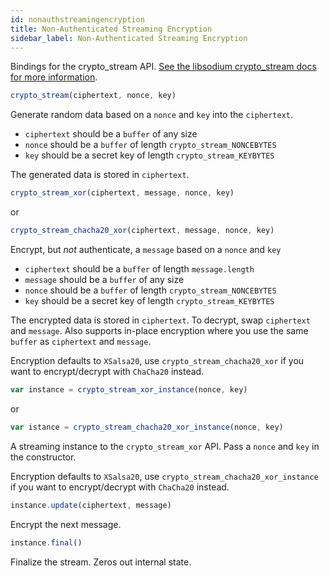 ```yaml
---
id: nonauthstreamingencryption
title: Non-Authenticated Streaming Encryption
sidebar_label: Non-Authenticated Streaming Encryption
---
```


Bindings for the crypto_stream API. [See the libsodium crypto_stream docs for more information](https://download.libsodium.org/doc/advanced/stream_ciphers/xsalsa20).

``` js
crypto_stream(ciphertext, nonce, key)
```
Generate random data based on a `nonce` and `key` into the `ciphertext`.
* `ciphertext` should be a `buffer` of any size
* `nonce` should be a `buffer` of length `crypto_stream_NONCEBYTES`
* `key` should be a secret key of length `crypto_stream_KEYBYTES`

The generated data is stored in `ciphertext`.

``` js
crypto_stream_xor(ciphertext, message, nonce, key)
```
or
``` js
crypto_stream_chacha20_xor(ciphertext, message, nonce, key)
```
Encrypt, but *not* authenticate, a `message` based on a `nonce` and `key`
* `ciphertext` should be a `buffer` of length `message.length`
* `message` should be a `buffer` of any size
* `nonce` should be a `buffer` of length `crypto_stream_NONCEBYTES`
* `key` should be a secret key of length `crypto_stream_KEYBYTES`

The encrypted data is stored in `ciphertext`. To decrypt, swap `ciphertext` and `message`. Also supports in-place encryption where you use the same `buffer` as `ciphertext` and `message`.

Encryption defaults to `XSalsa20`, use `crypto_stream_chacha20_xor` if you want to encrypt/decrypt with `ChaCha20` instead.

``` js
var instance = crypto_stream_xor_instance(nonce, key)
```
or
``` js
var istance = crypto_stream_chacha20_xor_instance(nonce, key)
```
A streaming instance to the `crypto_stream_xor` API. Pass a `nonce` and `key` in the constructor.

Encryption defaults to `XSalsa20`, use `crypto_stream_chacha20_xor_instance` if you want to encrypt/decrypt with `ChaCha20` instead.

``` js
instance.update(ciphertext, message)
```
Encrypt the next message.

``` js
instance.final()
```
Finalize the stream. Zeros out internal state.

